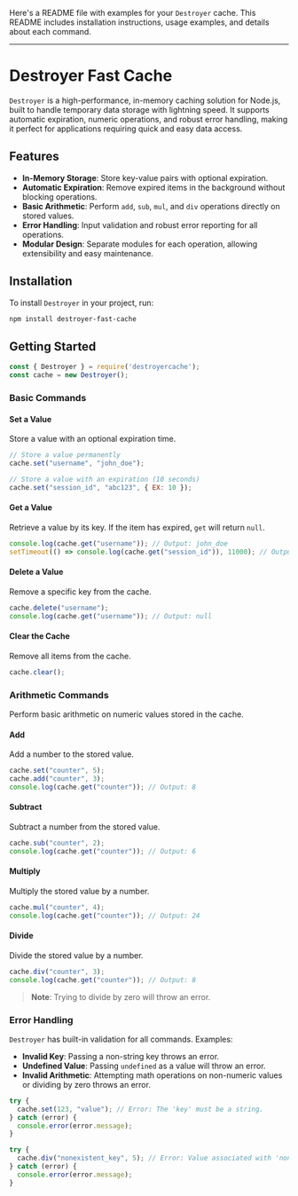 Here's a README file with examples for your `Destroyer` cache. This README includes installation instructions, usage examples, and details about each command.

---

# Destroyer Fast Cache

`Destroyer` is a high-performance, in-memory caching solution for Node.js, built to handle temporary data storage with lightning speed. It supports automatic expiration, numeric operations, and robust error handling, making it perfect for applications requiring quick and easy data access.

## Features

- **In-Memory Storage**: Store key-value pairs with optional expiration.
- **Automatic Expiration**: Remove expired items in the background without blocking operations.
- **Basic Arithmetic**: Perform `add`, `sub`, `mul`, and `div` operations directly on stored values.
- **Error Handling**: Input validation and robust error reporting for all operations.
- **Modular Design**: Separate modules for each operation, allowing extensibility and easy maintenance.

## Installation

To install `Destroyer` in your project, run:

```bash
npm install destroyer-fast-cache
```

## Getting Started

```javascript
const { Destroyer } = require('destroyercache');
const cache = new Destroyer();
```

### Basic Commands

#### Set a Value

Store a value with an optional expiration time.

```javascript
// Store a value permanently
cache.set("username", "john_doe");

// Store a value with an expiration (10 seconds)
cache.set("session_id", "abc123", { EX: 10 });
```

#### Get a Value

Retrieve a value by its key. If the item has expired, `get` will return `null`.

```javascript
console.log(cache.get("username")); // Output: john_doe
setTimeout(() => console.log(cache.get("session_id")), 11000); // Output: null (after 11 seconds)
```

#### Delete a Value

Remove a specific key from the cache.

```javascript
cache.delete("username");
console.log(cache.get("username")); // Output: null
```

#### Clear the Cache

Remove all items from the cache.

```javascript
cache.clear();
```

### Arithmetic Commands

Perform basic arithmetic on numeric values stored in the cache.

#### Add

Add a number to the stored value.

```javascript
cache.set("counter", 5);
cache.add("counter", 3);
console.log(cache.get("counter")); // Output: 8
```

#### Subtract

Subtract a number from the stored value.

```javascript
cache.sub("counter", 2);
console.log(cache.get("counter")); // Output: 6
```

#### Multiply

Multiply the stored value by a number.

```javascript
cache.mul("counter", 4);
console.log(cache.get("counter")); // Output: 24
```

#### Divide

Divide the stored value by a number.

```javascript
cache.div("counter", 3);
console.log(cache.get("counter")); // Output: 8
```

> **Note**: Trying to divide by zero will throw an error.

### Error Handling

`Destroyer` has built-in validation for all commands. Examples:

- **Invalid Key**: Passing a non-string key throws an error.
- **Undefined Value**: Passing `undefined` as a value will throw an error.
- **Invalid Arithmetic**: Attempting math operations on non-numeric values or dividing by zero throws an error.

```javascript
try {
  cache.set(123, "value"); // Error: The 'key' must be a string.
} catch (error) {
  console.error(error.message);
}

try {
  cache.div("nonexistent_key", 5); // Error: Value associated with 'nonexistent_key' must be a number.
} catch (error) {
  console.error(error.message);
}
```
